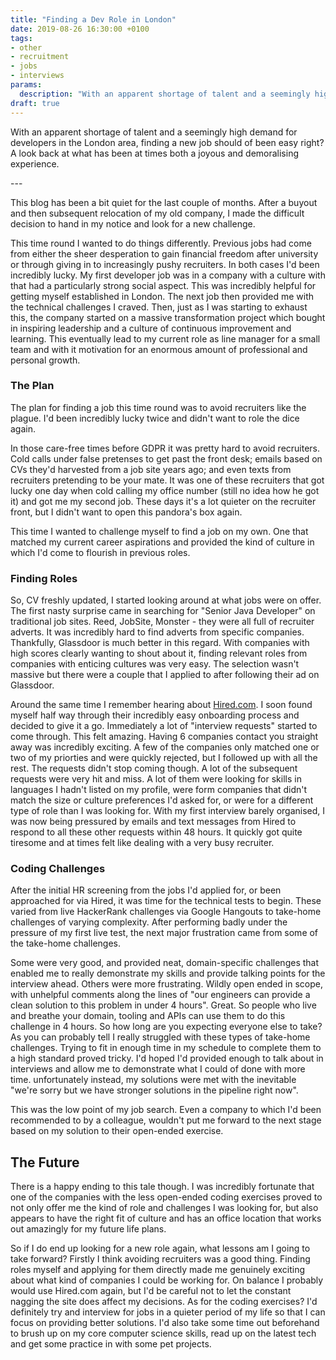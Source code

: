 ```yaml
---
title: "Finding a Dev Role in London"
date: 2019-08-26 16:30:00 +0100
tags:
- other
- recruitment
- jobs
- interviews
params:
  description: "With an apparent shortage of talent and a seemingly high demand for developers in the London area, finding a new job should of been easy right? A look back at what has been at times both a joyous and demoralising experience."
draft: true
---
```

With an apparent shortage of talent and a seemingly high demand for developers in the London area, finding a new job should of been easy right? A look back at what has been at times both a joyous and demoralising experience.
<!--more--> ---

This blog has been a bit quiet for the last couple of months. After a buyout and then subsequent relocation of my old company, I made the difficult decision to hand in my notice and look for a new challenge.

This time round I wanted to do things differently. Previous jobs had come from either the sheer desperation to gain financial freedom after university or through giving in to increasingly pushy recruiters. In both cases I'd been incredibly lucky. My first developer job was in a company with a culture with that had a particularly strong social aspect. This was incredibly helpful for getting myself established in London. The next job then provided me with the technical challenges I craved. Then, just as I was starting to exhaust this, the company started on a massive transformation project which bought in inspiring leadership and a culture of continuous improvement and learning. This eventually lead to my current role as line manager for a small team and with it motivation for an enormous amount of professional and personal growth.

### The Plan

The plan for finding a job this time round was to avoid recruiters like the plague. I'd been incredibly lucky twice and didn't want to role the dice again.

In those care-free times before GDPR it was pretty hard to avoid recruiters. Cold calls under false pretenses to get past the front desk; emails based on CVs they'd harvested from a job site years ago; and even texts from recruiters pretending to be your mate. It was one of these recruiters that got lucky one day when cold calling my office number (still no idea how he got it) and got me my second job. These days it's a lot quieter on the recruiter front, but I didn't want to open this pandora's box again.

This time I wanted to challenge myself to find a job on my own. One that matched my current career aspirations and provided the kind of culture in which I'd come to flourish in previous roles.

### Finding Roles

So, CV freshly updated, I started looking around at what jobs were on offer. The first nasty surprise came in searching for "Senior Java Developer" on traditional job sites. Reed, JobSite, Monster - they were all full of recruiter adverts. It was incredibly hard to find adverts from specific companies. Thankfully, Glassdoor is much better in this regard. With companies with high scores clearly wanting to shout about it, finding relevant roles from companies with enticing cultures was very easy. The selection wasn't massive but there were a couple that I applied to after following their ad on Glassdoor.

Around the same time I remember hearing about [Hired.com](http://hired.com). I soon found myself half way through their incredibly easy onboarding process and decided to give it a go. Immediately a lot of "interview requests" started to come through. This felt amazing. Having 6 companies contact you straight away was incredibly exciting. A few of the companies only matched one or two of my priorties and were quickly rejected, but I followed up with all the rest. The requests didn't stop coming though. A lot of the subsequent requests were very hit and miss. A lot of them were looking for skills in languages I hadn't listed on my profile, were form companies that didn't match the size or culture preferences I'd asked for, or were for a different type of role than I was looking for. With my first interview barely organised, I was now being pressured by emails and text messages from Hired to respond to all these other requests within 48 hours. It quickly got quite tiresome and at times felt like dealing with a very busy recruiter.

### Coding Challenges

After the initial HR screening from the jobs I'd applied for, or been approached for via Hired, it was time for the technical tests to begin. These varied from live HackerRank challenges via Google Hangouts to take-home challenges of varying complexity. After performing badly under the pressure of my first live test, the next major frustration came from some of the take-home challenges.

Some were very good, and provided neat, domain-specific challenges that enabled me to really demonstrate my skills and provide talking points for the interview ahead. Others were more frustrating. Wildly open ended in scope, with unhelpful comments along the lines of "our engineers can provide a clean solution to this problem in under 4 hours". Great. So people who live and breathe your domain, tooling and APIs can use them to do this challenge in 4 hours. So how long are you expecting everyone else to take? As you can probably tell I really struggled with these types of take-home challenges. Trying to fit in enough time in my schedule to complete them to a high standard proved tricky. I'd hoped I'd provided enough to talk about in interviews and allow me to demonstrate what I could of done with more time. unfortunately instead, my solutions were met with the inevitable "we're sorry but we have stronger solutions in the pipeline right now".

This was the low point of my job search. Even a company to which I'd been recommended to by a colleague, wouldn't put me forward to the next stage based on my solution to their open-ended exercise.

## The Future

There is a happy ending to this tale though. I was incredibly fortunate that one of the companies with the less open-ended coding exercises proved to not only offer me the kind of role and challenges I was looking for, but also appears to have the right fit of culture and has an office location that works out amazingly for my future life plans.

So if I do end up looking for a new role again, what lessons am I going to take forward? Firstly I think avoiding recruiters was a good thing. Finding roles myself and applying for them directly made me genuinely exciting about what kind of companies I could be working for. On balance I probably would use Hired.com again, but I'd be careful not to let the constant nagging the site does affect my decisions. As for the coding exercises? I'd definitely try and interview for jobs in a quieter period of my life so that I can focus on providing better solutions. I'd also take some time out beforehand to brush up on my core computer science skills, read up on the latest tech and get some practice in with some pet projects.
